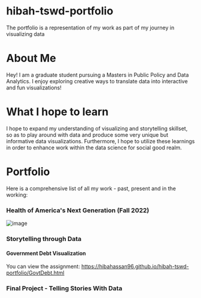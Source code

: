# hibah-tswd-portfolio
The portfolio is a representation of my work as part of my journey in visualizing data
# About Me
Hey! I am a graduate student pursuing a Masters in Public Policy and Data Analytics. I enjoy exploring creative ways to translate data into interactive and fun visualizations!

# What I hope to learn
I hope to expand my understanding of visualizing and storytelling skillset, so as to play around with data and produce some very unique but informative data visualizations.
Furthermore, I hope to utilize these learnings in order to enhance work within the data science for social good realm. 

# Portfolio
Here is a comprehensive list of all my work - past, present and in the working:
### Health of America's Next Generation (Fall 2022)
![image](https://github.com/hibahassan96/hibah-tswd-portfolio/assets/122888626/a31e45a6-6d3c-46cb-a660-fa3310f88ee1)
### Storytelling through Data
#### Government Debt Visualization
You can view the assignment: https://hibahassan96.github.io/hibah-tswd-portfolio/GovtDebt.html

### Final Project - Telling Stories With Data
